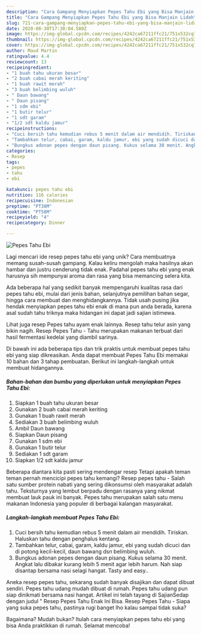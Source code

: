 ```yaml
---
description: "Cara Gampang Menyiapkan Pepes Tahu Ebi yang Bisa Manjain Lidah"
title: "Cara Gampang Menyiapkan Pepes Tahu Ebi yang Bisa Manjain Lidah"
slug: 721-cara-gampang-menyiapkan-pepes-tahu-ebi-yang-bisa-manjain-lidah
date: 2020-08-30T17:30:04.580Z
image: https://img-global.cpcdn.com/recipes/4242ca67211ffc21/751x532cq70/pepes-tahu-ebi-foto-resep-utama.jpg
thumbnail: https://img-global.cpcdn.com/recipes/4242ca67211ffc21/751x532cq70/pepes-tahu-ebi-foto-resep-utama.jpg
cover: https://img-global.cpcdn.com/recipes/4242ca67211ffc21/751x532cq70/pepes-tahu-ebi-foto-resep-utama.jpg
author: Maud Martin
ratingvalue: 4.4
reviewcount: 13
recipeingredient:
- "1 buah tahu ukuran besar"
- "2 buah cabai merah keriting"
- "1 buah rawit merah"
- "3 buah belimbing wuluh"
- " Daun bawang"
- " Daun pisang"
- "1 sdm ebi"
- "1 butir telur"
- "1 sdt garam"
- "1/2 sdt kaldu jamur"
recipeinstructions:
- "Cuci bersih tahu kemudian rebus 5 menit dalam air mendidih. Tiriskan. Haluskan tahu dengan penghalus kentang."
- "Tambahkan telur, cabai, garam, kaldu jamur, ebi yang sudah dicuci dan di potong kecil-kecil, daun bawang dsn belimbing wuluh."
- "Bungkus adonan pepes dengan daun pisang. Kukus selama 30 menit. Angkat lalu dibakar kurang lebih 5 menit agar lebih harum. Nah siap disantap bersama nasi selagi hangat. Tasty and easy.."
categories:
- Resep
tags:
- pepes
- tahu
- ebi

katakunci: pepes tahu ebi 
nutrition: 116 calories
recipecuisine: Indonesian
preptime: "PT38M"
cooktime: "PT58M"
recipeyield: "4"
recipecategory: Dinner

---
```



![Pepes Tahu Ebi](https://img-global.cpcdn.com/recipes/4242ca67211ffc21/751x532cq70/pepes-tahu-ebi-foto-resep-utama.jpg)

Lagi mencari ide resep pepes tahu ebi yang unik? Cara membuatnya memang susah-susah gampang. Kalau keliru mengolah maka hasilnya akan hambar dan justru cenderung tidak enak. Padahal pepes tahu ebi yang enak harusnya sih mempunyai aroma dan rasa yang bisa memancing selera kita.

Ada beberapa hal yang sedikit banyak mempengaruhi kualitas rasa dari pepes tahu ebi, mulai dari jenis bahan, selanjutnya pemilihan bahan segar, hingga cara membuat dan menghidangkannya. Tidak usah pusing jika hendak menyiapkan pepes tahu ebi enak di mana pun anda berada, karena asal sudah tahu triknya maka hidangan ini dapat jadi sajian istimewa.

Lihat juga resep Pepes tahu ayam enak lainnya. Resep tahu telur asin yang bikin nagih. Resep Pepes Tahu - Tahu merupakan makanan terbuat dari hasil fermentasi kedelai yang diambil sarinya.


Di bawah ini ada beberapa tips dan trik praktis untuk membuat pepes tahu ebi yang siap dikreasikan. Anda dapat membuat Pepes Tahu Ebi memakai 10 bahan dan 3 tahap pembuatan. Berikut ini langkah-langkah untuk membuat hidangannya.

<!--inarticleads1-->

##### Bahan-bahan dan bumbu yang diperlukan untuk menyiapkan Pepes Tahu Ebi:

1. Siapkan 1 buah tahu ukuran besar
1. Gunakan 2 buah cabai merah keriting
1. Gunakan 1 buah rawit merah
1. Sediakan 3 buah belimbing wuluh
1. Ambil  Daun bawang
1. Siapkan  Daun pisang
1. Gunakan 1 sdm ebi
1. Gunakan 1 butir telur
1. Sediakan 1 sdt garam
1. Siapkan 1/2 sdt kaldu jamur


Beberapa diantara kita pasti sering mendengar resep Tetapi apakah teman teman pernah mencicipi pepes tahu kemangi? Resep pepes tahu - Salah satu sumber protein nabati yang sering dikonsumsi oleh masyarakat adalah tahu. Teksturnya yang lembut berpadu dengan rasanya yang nikmat membuat lauk pauk ini banyak. Pepes tahu merupakan salah satu menu makanan Indonesia yang populer di berbagai kalangan masyarakat. 

<!--inarticleads2-->

##### Langkah-langkah membuat Pepes Tahu Ebi:

1. Cuci bersih tahu kemudian rebus 5 menit dalam air mendidih. Tiriskan. Haluskan tahu dengan penghalus kentang.
1. Tambahkan telur, cabai, garam, kaldu jamur, ebi yang sudah dicuci dan di potong kecil-kecil, daun bawang dsn belimbing wuluh.
1. Bungkus adonan pepes dengan daun pisang. Kukus selama 30 menit. Angkat lalu dibakar kurang lebih 5 menit agar lebih harum. Nah siap disantap bersama nasi selagi hangat. Tasty and easy..


Aneka resep pepes tahu, sekarang sudah banyak disajikan dan dapat dibuat sendiri. Pepes tahu udang mudah dibuat di rumah. Pepes tahu udang pun siap dinikmati bersama nasi hangat. Artikel ini telah tayang di SajianSedap dengan judul &#34; Resep Pepes Tahu Enak Ini Bisa. Resep Pepes Tahu - Siapa yang suka pepes tahu, pastinya rugi banget lho kalau sampai tidak suka? 

Bagaimana? Mudah bukan? Itulah cara menyiapkan pepes tahu ebi yang bisa Anda praktikkan di rumah. Selamat mencoba!
